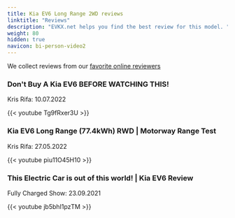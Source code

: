 ```yaml
---
title: Kia EV6 Long Range 2WD reviews
linktitle: "Reviews"
description: "EVKX.net helps you find the best review for this model. "
weight: 80
hidden: true
navicon: bi-person-video2
---
```

We collect reviews from our [favorite online reviewers](/guides/evreviewers/)

<div class="container text-center shadow p-2 pe-4 mb-5 bg-body-tertiary rounded border">
<h3>Don't Buy A Kia EV6 BEFORE WATCHING THIS!</h3>
<p>Kris Rifa: 10.07.2022</p>

{{< youtube Tg9fRxer3U >}}

</div>
<div class="container text-center shadow p-2 pe-4 mb-5 bg-body-tertiary rounded border">
<h3>Kia EV6 Long Range (77.4kWh) RWD | Motorway Range Test</h3>
<p>Kris Rifa: 27.05.2022</p>

{{< youtube piu11O45H10 >}}

</div>
<div class="container text-center shadow p-2 pe-4 mb-5 bg-body-tertiary rounded border">
<h3>This Electric Car is out of this world! | Kia EV6 Review</h3>
<p>Fully Charged Show: 23.09.2021</p>

{{< youtube jb5bhI1pzTM >}}

</div>
